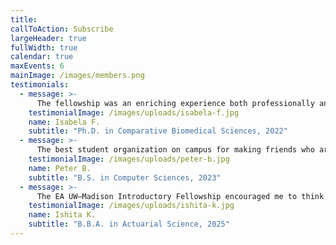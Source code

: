 ```yaml
---
title:
callToAction: Subscribe
largeHeader: true
fullWidth: true
calendar: true
maxEvents: 6
mainImage: /images/members.png
testimonials:
  - message: >-
      The fellowship was an enriching experience both professionally and personally — from learning how to apply EA concepts in my career to participating in genuine intellectual conversations with like-minded people who are interested in critical thinking, altruism, science, and technology.
    testimonialImage: /images/uploads/isabela-f.jpg
    name: Isabela F.
    subtitle: "Ph.D. in Comparative Biomedical Sciences, 2022"
  - message: >-
      The best student organization on campus for making friends who are serious about making the world a better place.
    testimonialImage: /images/uploads/peter-b.jpg
    name: Peter B.
    subtitle: "B.S. in Computer Sciences, 2023"
  - message: >-
      The EA UW–Madison Introductory Fellowship encouraged me to think about the world in a new way. I learned how to think critically about the problems I care about and how to use my skills to make a difference.
    testimonialImage: /images/uploads/ishita-k.jpg
    name: Ishita K.
    subtitle: "B.B.A. in Actuarial Science, 2025"
---
```

